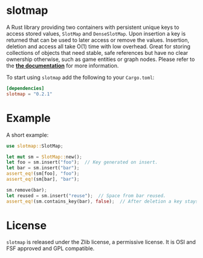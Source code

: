 # slotmap

A Rust library providing two containers with persistent unique keys to access
stored values, `SlotMap` and `DenseSlotMap`. Upon insertion a key is
returned that can be used to later access or remove the values. Insertion,
deletion and access all take O(1) time with low overhead. Great for storing
collections of objects that need stable, safe references but have no clear
ownership otherwise, such as game entities or graph nodes. Please refer to the
[**the documentation**](https://docs.rs/slotmap) for more information.

To start using `slotmap` add the following to your `Cargo.toml`:

```toml
[dependencies]
slotmap = "0.2.1"
```

# Example

A short example:

```rust
use slotmap::SlotMap;

let mut sm = SlotMap::new();
let foo = sm.insert("foo");  // Key generated on insert.
let bar = sm.insert("bar");
assert_eq!(sm[foo], "foo");
assert_eq!(sm[bar], "bar");

sm.remove(bar);
let reused = sm.insert("reuse");  // Space from bar reused.
assert_eq!(sm.contains_key(bar), false);  // After deletion a key stays invalid.
```

# License

`slotmap` is released under the Zlib license, a permissive license. It is
OSI and FSF approved and GPL compatible.
